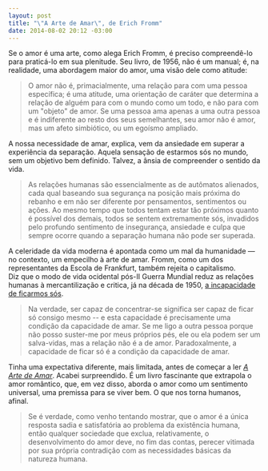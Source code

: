 ```yaml
---
layout: post
title: "\"A Arte de Amar\", de Erich Fromm"
date: 2014-08-02 20:12 -03:00
---
```

Se o amor é uma arte, como alega Erich Fromm, é preciso compreendê-lo para praticá-lo em sua plenitude. Seu livro, de 1956, não é um manual; é, na realidade, uma abordagem maior do amor, uma visão dele como atitude:

> O amor não é, primacialmente, uma relação para com uma pessoa específica; é uma atitude, uma orientação de caráter que determina a relação de alguém para com o mundo como um todo, e não para com um "objeto" de amor. Se uma pessoa ama apenas a uma outra pessoa e é indiferente ao resto dos seus semelhantes, seu amor não é amor, mas um afeto simbiótico, ou um egoísmo ampliado.

A nossa necessidade de amar, explica, vem da ansiedade em superar a experiência da separação. Aquela sensação de estarmos sós no mundo, sem um objetivo bem definido. Talvez, a ânsia de compreender o sentido da vida.

> As relações humanas são essencialmente as de autômatos alienados, cada qual baseando sua segurança na posição mais próxima do rebanho e em não ser diferente por pensamentos, sentimentos ou ações. Ao mesmo tempo que todos tentam estar tão próximos quanto é possível dos demais, todos se sentem extremamente sós, invadidos pelo profundo sentimento de insegurança, ansiedade e culpa que sempre ocorre quando a separação humana não pode ser superada.

A celeridade da vida moderna é apontada como um mal da humanidade — no contexto, um empecilho à arte de amar. Fromm, como um dos representantes da Escola de Frankfurt, também rejeita o capitalismo. Diz que o modo de vida ocidental pós-II Guerra Mundial reduz as relações humanas à mercantilização e critica, já na década de 1950, [a incapacidade de ficarmos sós](http://www1.folha.uol.com.br/equilibrioesaude/2014/07/1489294-maioria-das-pessoas-tem-dificuldade-de-ficar-a-sos-com-seus-pensamentos-diz-estudo.shtml).

> Na verdade, ser capaz de concentrar-se significa ser capaz de ficar só consigo mesmo -- e esta capacidade é precisamente uma condição da capacidade de amar. Se me ligo a outra pessoa porque não posso suster-me por meus próprios pés, ele ou ela podem ser um salva-vidas, mas a relação não é a de amor. Paradoxalmente, a capacidade de ficar só é a condição da capacidade de amar.

Tinha uma expectativa diferente, mais limitada, antes de começar a ler [_A Arte de Amar_](https://www.amazon.com.br/Arte-Amar-Erich-Fromm/dp/8580632064/ref=as_li_ss_tl?ie=UTF8&qid=1488500539&sr=8-1&keywords=a+arte+de+amar&linkCode=ll1&tag=manudousua-20&linkId=f08f126491580a5f0c922135f68919ed). Acabei surpreendido. É um livro fascinante que extrapola o amor romântico, que, em vez disso, aborda o amor como um sentimento universal, uma premissa para se viver bem. O que nos torna humanos, afinal.

> Se é verdade, como venho tentando mostrar, que o amor é a única resposta sadia e satisfatória ao problema da existência humana, então qualquer sociedade que exclua, relativamente, o desenvolvimento do amor deve, no fim das contas, perecer vitimada por sua própria contradição com as necessidades básicas da natureza humana.
